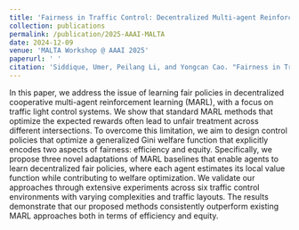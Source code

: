 ```yaml
---
title: 'Fairness in Traffic Control: Decentralized Multi-agent Reinforcement Learning with Generalized Gini Welfare Functions'
collection: publications
permalink: /publication/2025-AAAI-MALTA
date: 2024-12-09
venue: 'MALTA Workshop @ AAAI 2025'
paperurl: ' '
citation: 'Siddique, Umer, Peilang Li, and Yongcan Cao. "Fairness in Traffic Control: Decentralized Multi-agent Reinforcement Learning with Generalized Gini Welfare Functions." MALTA Workshop @ AAAI. 2025.'
---
```


In this paper, we address the issue of learning fair policies in decentralized cooperative multi-agent reinforcement learning (MARL), with a focus on traffic light control systems. 
We show that standard MARL methods that optimize the expected rewards often lead to unfair treatment across different intersections. 
To overcome this limitation, we aim to design control policies that optimize a generalized Gini welfare function that explicitly encodes two aspects of fairness: efficiency and equity. 
Specifically, we propose three novel adaptations of MARL baselines that enable agents to learn decentralized fair policies, where each agent estimates its local value function while contributing to welfare optimization. 
We validate our approaches through extensive experiments across six traffic control environments with varying complexities and traffic layouts. 
The results demonstrate that our proposed methods consistently outperform existing MARL approaches both in terms of efficiency and equity.
 <!-- [Download paper here](https://openreview.net/pdf?id=OC5aj4oVdL) -->